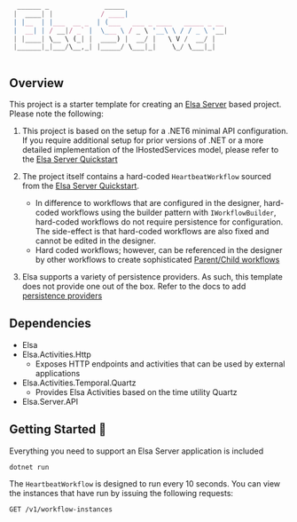 ```ts
  ______ _              _____                          
 |  ____| |            / ____|                         
 | |__  | |___  __ _  | (___   ___ _ ____   _____ _ __ 
 |  __| | / __|/ _` |  \___ \ / _ \ '__\ \ / / _ \ '__|
 | |____| \__ \ (_| |  ____) |  __/ |   \ V /  __/ |   
 |______|_|___/\__,_| |_____/ \___|_|    \_/ \___|_|   
                                                                                            
```                     

## Overview

This project is a starter template for creating an [Elsa Server](https://elsa-workflows.github.io/elsa-core/docs/next/installation/installing-server) based project.  Please note the following:

1. This project is based on the setup for a .NET6 minimal API configuration. If you require additional setup for prior versions of .NET or a more detailed implementation of the IHostedServices model, please refer to the [Elsa Server Quickstart](https://elsa-workflows.github.io/elsa-core/docs/next/quickstarts/quickstarts-aspnetcore-server-api-endpoints)

2. The project itself contains a hard-coded `HeartbeatWorkflow` sourced from the [Elsa Server Quickstart](https://elsa-workflows.github.io/elsa-core/docs/next/quickstarts/quickstarts-aspnetcore-server-api-endpoints).  
    - In difference to workflows that are configured in the designer, hard-coded workflows using the builder pattern with `IWorkflowBuilder`, hard-coded workflows do not require persistence for configuration.  The side-effect is that hard-coded workflows are also fixed and cannot be edited in the designer.  
    - Hard coded workflows; however, can be referenced in the designer by other workflows to create sophisticated [Parent/Child workflows](https://elsa-workflows.github.io/elsa-core/docs/next/guides/guides-parent-child-workflows)

3. Elsa supports a variety of persistence providers. As such, this template does not provide one out of the box. Refer to the docs to add [persistence providers](https://elsa-workflows.github.io/elsa-core/docs/next/installation/installing-persistence)

## Dependencies

- Elsa
- Elsa.Activities.Http
    - Exposes HTTP endpoints and activities that can be used by external applications
- Elsa.Activities.Temporal.Quartz
    - Provides Elsa Activities based on the time utility Quartz
- Elsa.Server.API

## Getting Started &#128640;

Everything you need to support an Elsa Server application is included 

```
dotnet run
```

The `HeartbeatWorkflow` is designed to run every 10 seconds.  You can view the instances that have run by issuing the following requests:

```
GET /v1/workflow-instances
```